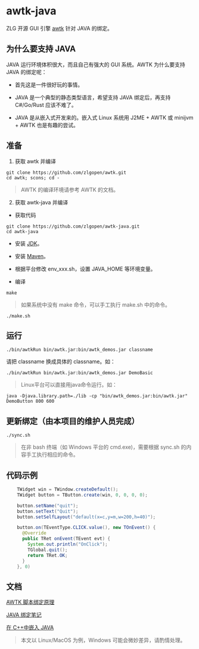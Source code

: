 # awtk-java

ZLG 开源 GUI 引擎 [awtk](https://github.com/zlgopen/awtk) 针对 JAVA 的绑定。

## 为什么要支持 JAVA

JAVA 运行环境体积很大，而且自己有强大的 GUI 系统。AWTK 为什么要支持 JAVA 的绑定呢：

* 首先这是一件很好玩的事情。

* JAVA 是一个典型的静态类型语言，希望支持 JAVA 绑定后，再支持 C#/Go/Rust 应该不难了。

* JAVA 是从嵌入式开发来的。嵌入式 Linux 系统用 J2ME + AWTK 或 minijvm + AWTK 也是有趣的尝试。

## 准备

1. 获取 awtk 并编译

```
git clone https://github.com/zlgopen/awtk.git
cd awtk; scons; cd -
```

> AWTK 的编译环境请参考 AWTK 的文档。

2. 获取 awtk-java 并编译

* 获取代码

```
git clone https://github.com/zlgopen/awtk-java.git
cd awtk-java
```

* 安装 [JDK](https://www.oracle.com/java/technologies/downloads/)。

* 安装 [Maven](https://maven.apache.org/)。

* 根据平台修改 env_xxx.sh，设置 JAVA_HOME 等环境变量。

* 编译 

```
make
```

> 如果系统中没有 make 命令，可以手工执行 make.sh 中的命令。

```
./make.sh
```

## 运行

```
./bin/awtkRun bin/awtk.jar:bin/awtk_demos.jar classname
```

请把 classname 换成具体的 classname。如：

```
./bin/awtkRun bin/awtk.jar:bin/awtk_demos.jar DemoBasic
```

> Linux平台可以直接用java命令运行。如：

```
java -Djava.library.path=./lib -cp "bin/awtk_demos.jar:bin/awtk.jar" DemoButton 800 600
```

## 更新绑定（由本项目的维护人员完成）

```
./sync.sh
```

> 在非 bash 终端（如 Windows 平台的 cmd.exe)，需要根据 sync.sh 的内容手工执行相应的命令。

## 代码示例

```java
    TWidget win = TWindow.createDefault();
    TWidget button = TButton.create(win, 0, 0, 0, 0);

    button.setName("quit");
    button.setText("Quit");
    button.setSelfLayout("default(x=c,y=m,w=200,h=40)");

    button.on(TEventType.CLICK.value(), new TOnEvent() {
      @Override
      public TRet onEvent(TEvent evt) {
        System.out.println("OnClick");
        TGlobal.quit();
        return TRet.OK;
      }
    }, 0)
```

## 文档

[AWTK 脚本绑定原理](https://github.com/zlgopen/awtk/blob/master/docs/script_binding.md)

[JAVA 绑定笔记](docs/tech_notes.md)

[在 C++中嵌入 JAVA](docs/embedd_java_in_cpp.md)
> 本文以 Linux/MacOS 为例，Windows 可能会微妙差异，请酌情处理。
